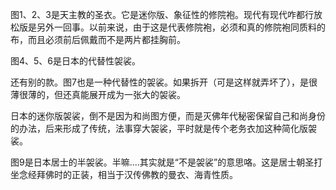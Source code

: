 

图1、2、3是天主教的圣衣。它是迷你版、象征性的修院袍。现代有现代咋都行放松版是另外一回事。以前来说，由于这是代表修院袍，必须和真的修院袍同质料的布，而且必须前后佩戴而不是两片都挂胸前。

图4、5、6是日本的代替性袈裟。

还有别的款。图7也是一种代替性的袈裟。如果拆开（可是这样就弄坏了），是很薄很薄的，但还真能展开成为一张大的袈裟。

日本的迷你版袈裟，倒不是因为和尚图方便，而是灭佛年代秘密保留自己和尚身份的办法，后来形成了传统，法事穿大袈裟，平时就是传个老务衣加这种简化版袈裟。

图9是日本居士的半袈裟。半嘛....其实就是“不是袈裟”的意思咯。这是居士朝圣打坐念经拜佛时的正装，相当于汉传佛教的曼衣、海青性质。
